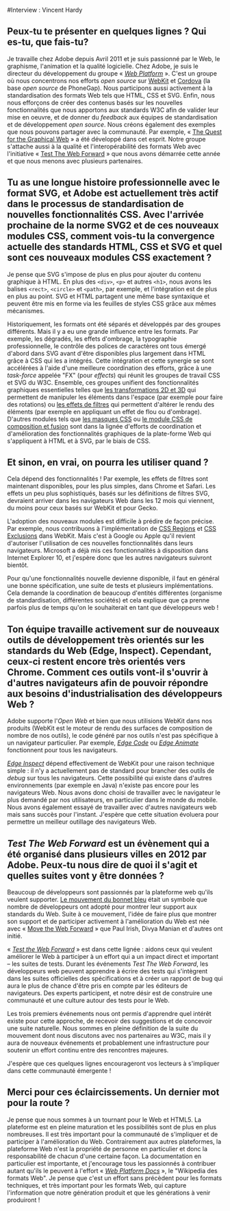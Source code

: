 #Interview : Vincent Hardy

## Peux-tu te présenter en quelques lignes ? Qui es-tu, que fais-tu?

Je travaille chez Adobe depuis Avril 2011 et je suis passionné par le Web, le graphisme, l'animation et la qualité logicielle. Chez Adobe, je suis le directeur du développement du groupe « [*Web Platform*](http://html.adobe.com) ». C'est un groupe où nous concentrons nos efforts *open source* sur [WebKit](http://www.webkit.org) et [Cordova]( http://incubator.apache.org/cordova/) (la base *open source* de PhoneGap). Nous participons aussi activement à la standardisation des formats Web tels que HTML, CSS et SVG. Enfin, nous nous efforçons de créer des contenus basés sur les nouvelles fonctionnalités que nous apportons aux standards W3C afin de valider leur mise en oeuvre, et de donner du *feedback* aux équipes de standardisation et de développement *open source*. Nous créons également des exemples que nous pouvons partager avec la communauté. Par exemple, « [The Quest for the Graphical Web](http://thegraphicalweb.com) » a été développé dans cet esprit. Notre groupe s'attache aussi à la qualité et l'interopérabilité des formats Web avec l'initiative « [Test The Web Forward](http://testthewebforward.org) » que nous avons démarrée cette année et que nous menons avec plusieurs partenaires.


## Tu as une longue histoire professionnelle avec le format SVG, et Adobe est actuellement très actif dans le processus de standardisation de nouvelles fonctionnalités CSS. Avec l'arrivée prochaine de la norme SVG2 et de ces nouveaux modules CSS, comment vois-tu la convergence actuelle des standards HTML, CSS et SVG et quel sont ces nouveaux modules CSS exactement ?

Je pense que SVG s'impose de plus en plus pour ajouter  du contenu graphique à HTML. En plus des `<div>`, `<p>` et autres `<h1>`, nous avons les balises `<rect>`, `<circle>` et `<path>`, par exemple, et l'intégration est de plus en plus au point. SVG et HTML partagent une même base syntaxique et peuvent être mis en forme via les feuilles de styles CSS grâce aux mêmes mécanismes.

Historiquement, les formats ont été séparés et développés par des groupes différents. Mais il y a eu une grande influence entre les formats. Par exemple, les dégradés, les effets d'ombrage, la typographie professionnelle, le contrôle des polices de caractères ont tous émergé d'abord dans SVG avant d'être disponibles plus largement dans HTML grâce à CSS qui les a intégrés. Cette intégration et cette synergie se sont accélérées à l'aide d'une meilleure coordination des efforts, grâce à une *task-force* appelée "FX" (pour *effects*) qui réunit les groupes de travail CSS et SVG du W3C. Ensemble, ces groupes unifient des fonctionnalités graphiques essentielles telles que [les transformations 2D et 3D](http://www.w3.org/TR/css3-transforms/) qui permettent de manipuler les éléments dans l'espace (par exemple pour faire des rotations) ou [les effets de filtres](https://dvcs.w3.org/hg/FXTF/raw-file/tip/filters/index.html) qui permettent d'altérer le rendu des éléments (par exemple en appliquant un effet de flou ou d'ombrage). D'autres modules tels que [les masques CSS](http://dvcs.w3.org/hg/FXTF/raw-file/tip/masking/index.html) ou [le module CSS de composition et fusion](https://dvcs.w3.org/hg/FXTF/rawfile/tip/compositing/index.html) sont dans la lignée d'efforts de coordination et d'amélioration des fonctionnalités graphiques de la plate-forme Web qui s'appliquent à HTML et à SVG, par le biais de CSS.


## Et sinon, en vrai, on pourra les utiliser quand ?

Cela dépend des fonctionnalités ! Par exemple, les effets de filtres sont maintenant disponibles, pour les plus simples, dans Chrome et Safari. Les effets un peu plus sophistiqués, basés sur les définitions de filtres SVG, devraient arriver dans les navigateurs Web dans les 12 mois qui viennent, du moins pour ceux basés sur WebKit et pour Gecko.

L'adoption des nouveaux modules est difficile à prédire de façon précise. Par exemple, nous contribuons à l'implémentation de [CSS Regions](http://dev.w3.org/csswg/css3-regions/) et [CSS Exclusions](http://dev.w3.org/csswg/css3-exclusions/) dans WebKit. Mais c'est à Google ou Apple qu'il revient d'autoriser l'utilisation de ces nouvelles fonctionnalités dans leurs navigateurs. Microsoft a déjà mis ces fonctionnalités à disposition dans Internet Explorer 10, et j'espère donc que les autres navigateurs suivront bientôt.

Pour qu'une fonctionnalités nouvelle devienne disponible, il faut en général une bonne spécification, une suite de tests et plusieurs implémentations. Cela demande la coordination de beaucoup d'entités différentes (organisme de standardisation, différentes sociétés) et cela explique que ça prenne parfois plus de temps qu'on le souhaiterait en tant que développeurs web !


## Ton équipe travaille activement sur de nouveaux outils de développement très orientés sur les standards du Web (Edge, Inspect). Cependant, ceux-ci restent encore très orientés vers Chrome. Comment ces outils vont-il s'ouvrir à d'autres navigateurs afin de pouvoir répondre aux besoins d'industrialisation des développeurs Web ?

Adobe supporte l'*Open Web* et bien que nous utilisions WebKit dans nos produits (WebKit est le moteur de rendu des surfaces de composition de nombre de nos outils), le code généré par nos outils n'est pas spécifique à un navigateur particulier. Par exemple, [*Edge Code*](http://html.adobe.com/edge/code/) ou [*Edge Animate*](http://html.adobe.com/edge/animate/) fonctionnent pour tous les navigateurs.

[*Edge Inspect*](http://html.adobe.com/edge/inspect/) dépend effectivement de WebKit pour une raison technique simple : il n'y a actuellement pas de standard pour brancher des outils de *debug* sur tous les navigateurs. Cette possibilité qui existe dans d'autres environnements (par exemple en Java) n'existe pas encore pour les navigateurs Web. Nous avons donc choisi de travailler avec le navigateur le plus demandé par nos utilisateurs, en particulier dans le monde du mobile. Nous avons également essayé de travailler avec d'autres navigateurs web mais sans succès pour l'instant. J'espère que cette situation évoluera pour permettre un meilleur outillage des navigateurs Web.


## *Test The Web Forward* est un évènement qui a été organisé dans plusieurs villes en 2012 par Adobe. Peux-tu nous dire de quoi il s'agit et quelles suites vont y être données ?

Beaucoup de développeurs sont passionnés par la plateforme web qu'ils veulent supporter. [Le mouvement du bonnet bleu](http://www.webstandards.org/2009/11/24/be-a-true-blue-beanie-supporter-of-web-standards/) était un symbole que nombre de développeurs ont adopté pour montrer leur support aux standards du Web. Suite à ce mouvement, l'idée de faire plus que montrer son support et de participer activement à l'amélioration du Web est née avec « [Move the Web Forward](http://movethewebforward.org) » que Paul Irish, Divya Manian et d'autres ont initié. 

« *[Test the Web Forward](http://testthewebforward.org)* » est dans cette lignée : aidons ceux qui veulent améliorer le Web à participer à un effort qui a un impact direct et important – les suites de tests. Durant les événements *Test The Web Forward*, les développeurs web peuvent apprendre à écrire des tests qui s'intègrent dans les suites officielles des spécifications et à créer un rapport de bug qui aura le plus de chance d'être pris en compte par les éditeurs de navigateurs. Des experts participent, et notre désir est de construire une communauté et une culture autour des tests pour le Web.

Les trois premiers événements nous ont permis d'apprendre quel intérêt existe pour cette approche, de recevoir des suggestions et de concevoir une suite naturelle. Nous sommes en pleine définition de la suite du mouvement dont nous discutons avec nos partenaires au W3C, mais il y aura de nouveaux événements et probablement une infrastructure pour soutenir un effort continu entre des rencontres majeures.

J'espère que ces quelques lignes encourageront vos lecteurs à s'impliquer dans cette communauté émergente !


## Merci pour ces éclaircissements. Un dernier mot pour la route ?

Je pense que nous sommes à un tournant pour le Web et HTML5. La plateforme est en pleine maturation et les possibilités sont de plus en plus nombreuses. Il est très important pour la communauté de s'impliquer et de participer à l'amélioration du Web. Contrairement aux autres plateformes, la plateforme Web n'est la propriété de personne en particulier et donc la responsabilité de chacun d'une certaine façon. La documentation en particulier est importante, et j'encourage tous les passionnés à contribuer autant qu'ils le peuvent à l'effort « [*Web Platform Docs*](http://www.webplatform.org) », le "Wikipedia des formats Web". Je pense que c'est un effort sans précèdent pour les formats techniques, et très important pour les formats Web, qui capture l'information que notre génération produit et que les générations à venir produiront !